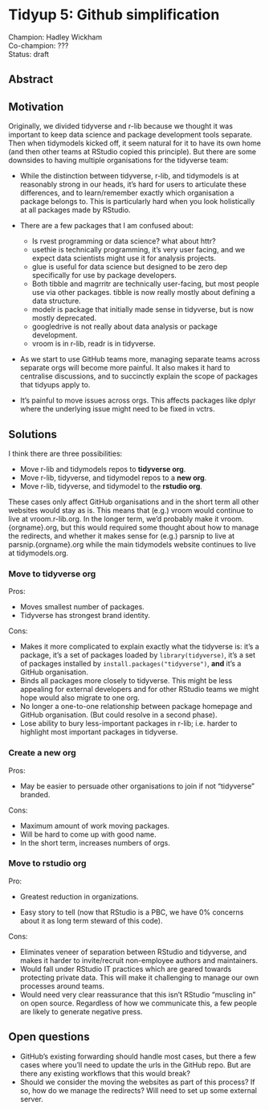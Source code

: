 
# Tidyup 5: Github simplification

Champion: Hadley Wickham  
Co-champion: ???  
Status: draft

## Abstract

## Motivation

Originally, we divided tidyverse and r-lib because we thought it was
important to keep data science and package development tools separate.
Then when tidymodels kicked off, it seem natural for it to have its own
home (and then other teams at RStudio copied this principle). But there
are some downsides to having multiple organisations for the tidyverse
team:

-   While the distinction between tidyverse, r-lib, and tidymodels is at
    reasonably strong in our heads, it’s hard for users to articulate
    these differences, and to learn/remember exactly which organisation
    a package belongs to. This is particularly hard when you look
    holistically at all packages made by RStudio.

-   There are a few packages that I am confused about:

    -   Is rvest programming or data science? what about httr?
    -   usethie is technically programming, it’s very user facing, and
        we expect data scientists might use it for analysis projects.
    -   glue is useful for data science but designed to be zero dep
        specifically for use by package developers.
    -   Both tibble and magrritr are technically user-facing, but most
        people use via other packages. tibble is now really mostly about
        defining a data structure.
    -   modelr is package that initially made sense in tidyverse, but is
        now mostly deprecated.
    -   googledrive is not really about data analysis or package
        development.
    -   vroom is in r-lib, readr is in tidyverse.

-   As we start to use GitHub teams more, managing separate teams across
    separate orgs will become more painful. It also makes it hard to
    centralise discussions, and to succinctly explain the scope of
    packages that tidyups apply to.

-   It’s painful to move issues across orgs. This affects packages like
    dplyr where the underlying issue might need to be fixed in vctrs.

## Solutions

I think there are three possibilities:

-   Move r-lib and tidymodels repos to **tidyverse org**.
-   Move r-lib, tidyverse, and tidymodel repos to a **new org**.
-   Move r-lib, tidyverse, and tidymodel to the **rstudio org**.

These cases only affect GitHub organisations and in the short term all
other websites would stay as is. This means that (e.g.) vroom would
continue to live at vroom.r-lib.org. In the longer term, we’d probably
make it vroom.{orgname}.org, but this would required some thought about
how to manage the redirects, and whether it makes sense for (e.g.)
parsnip to live at parsnip.{orgname}.org while the main tidymodels
website continues to live at tidymodels.org.

### Move to tidyverse org

Pros:

-   Moves smallest number of packages.
-   Tidyverse has strongest brand identity.

Cons:

-   Makes it more complicated to explain exactly what the tidyverse is:
    it’s a package, it’s a set of packages loaded by
    `library(tidyverse)`, it’s a set of packages installed by
    `install.packages("tidyverse")`, **and** it’s a GitHub organisation.
-   Binds all packages more closely to tidyverse. This might be less
    appealing for external developers and for other RStudio teams we
    might hope would also migrate to one org.
-   No longer a one-to-one relationship between package homepage and
    GitHub organisation. (But could resolve in a second phase).
-   Lose ability to bury less-important packages in r-lib; i.e. harder
    to highlight most important packages in tidyverse.

### Create a new org

Pros:

-   May be easier to persuade other organisations to join if not
    “tidyverse” branded.

Cons:

-   Maximum amount of work moving packages.
-   Will be hard to come up with good name.
-   In the short term, increases numbers of orgs.

### Move to rstudio org

Pro:

-   Greatest reduction in organizations.

-   Easy story to tell (now that RStudio is a PBC, we have 0% concerns
    about it as long term steward of this code).

Cons:

-   Eliminates veneer of separation between RStudio and tidyverse, and
    makes it harder to invite/recruit non-employee authors and
    maintainers.
-   Would fall under RStudio IT practices which are geared towards
    protecting private data. This will make it challenging to manage our
    own processes around teams.
-   Would need very clear reassurance that this isn’t RStudio “muscling
    in” on open source. Regardless of how we communicate this, a few
    people are likely to generate negative press.

## Open questions

-   GitHub’s existing forwarding should handle most cases, but there a
    few cases where you’ll need to update the urls in the GitHub repo.
    But are there any existing workflows that this would break?
-   Should we consider the moving the websites as part of this process?
    If so, how do we manage the redirects? Will need to set up some
    external server.
